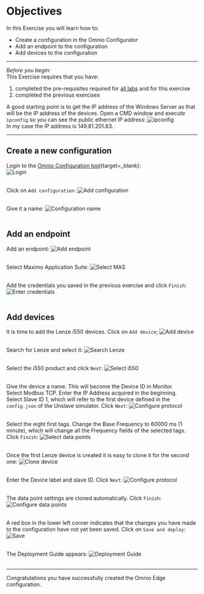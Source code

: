 # Objectives
In this Exercise you will learn how to:

* Create a configuration in the Omnio Configurator
* Add an endpoint to the configuration
* Add devices to the configuration

---
*Before you begin:*  
This Exercise requires that you have:

1. completed the pre-requisites required for [all labs](../prereqs) and for this exercise
2. completed the previous exercises
 
A good starting point is to get the IP address of the Windows Server as that will be the IP address of the devices. Open a CMD window and execute `ipconfig` so you can see the public ethernet IP address:
![ipconfig](/img/omnio_8.8/omnio_configuration_00.png)</br>
In my case the IP address is 149.81.201.83.


---
##  Create a new configuration

Login to the [Omnio Configuration tool](https://config.omnio.io/){target=_blank}:  
![Login](/img/omnio_8.8/omnio_configuration_01.png)</br></br>

Click on `Add configuration`:
![Add configuration](/img/omnio_8.8/omnio_configuration_02.png)</br></br>

Give it a name:
![Configuration name](/img/omnio_8.8/omnio_configuration_03.png)</br></br>

##  Add an endpoint
Add an endpoint:
![Add endpoint](/img/omnio_8.8/omnio_configuration_04.png)</br></br>

Select Maximo Application Suite:
![Select MAS](/img/omnio_8.8/omnio_configuration_05.png)</br></br>

Add the credentials you saved in the previous exercise and click `Finish`:
![Enter credentials](/img/omnio_8.8/omnio_configuration_06.png)</br></br>

## Add devices

It is time to add the Lenze i550 devices. Click on `Add device`;
![Add device](/img/omnio_8.8/omnio_configuration_07.png)</br></br>

Search for Lenze and select it:
![Search Lenze](/img/omnio_8.8/omnio_configuration_08.png)</br></br>

Select the i550 product and click `Next`:
![Select i550](/img/omnio_8.8/omnio_configuration_09.png)</br></br>

Give the device a name. This will become the Device ID in Monitor.</br>
Select Modbus TCP. Enter the IP Address acquired in the beginning.</br>
Select Slave ID 1, which will refer to the first device defined in the `config.json` of the Unslave simulator. Click `Next`:
![Configure protocol](/img/omnio_8.8/omnio_configuration_10.png)</br></br>

Select the eight first tags. Change the Base Frequency to 60000 ms (1 minute), which will change all the Frequency fields of the selected tags. Click `Finish`:
![Select data points](/img/omnio_8.8/omnio_configuration_11.png)</br></br>

Once the first Lenze device is created it is easy to clone it for the second one:
![Clone device](/img/omnio_8.8/omnio_configuration_12.png)</br></br>

Enter the Device label and slave ID. Click `Next`:
![Configure protocol](/img/omnio_8.8/omnio_configuration_13.png)</br></br>

The data point settings are cloned automatically. Click `Finish`:
![Configure data points](/img/omnio_8.8/omnio_configuration_14.png)</br></br>

A red box in the lower left corner indicates that the changes you have made to the configuration have not yet been saved. Click on `Save and deploy`:
![Save](/img/omnio_8.8/omnio_configuration_15.png)</br></br>

The Deployment Guide appears:
![Deployment Guide](/img/omnio_8.8/omnio_configuration_16.png)</br></br>


---
Congratulations you have successfully created the Omnio Edge configuration.</br>
